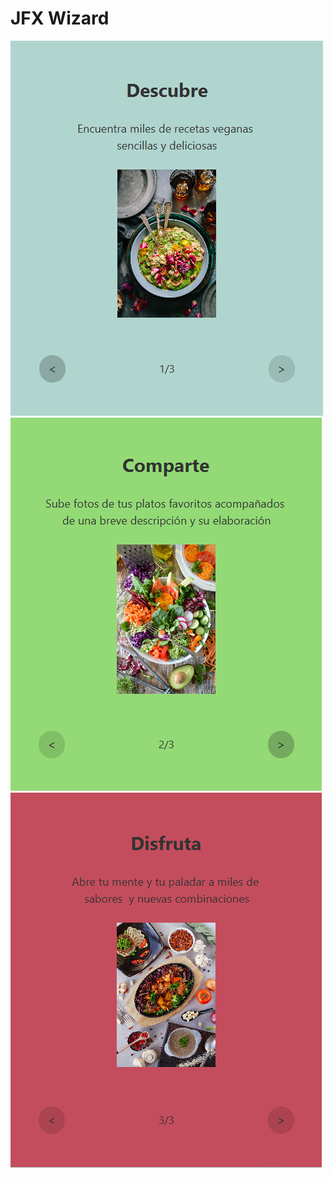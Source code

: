 # JFX Wizard

![](https://raw.githubusercontent.com/AndreaMH/Wizard/master/wizard.PNG)
![](https://raw.githubusercontent.com/AndreaMH/Wizard/master/wizard2.PNG)
![](https://raw.githubusercontent.com/AndreaMH/Wizard/master/wizard3.PNG)
